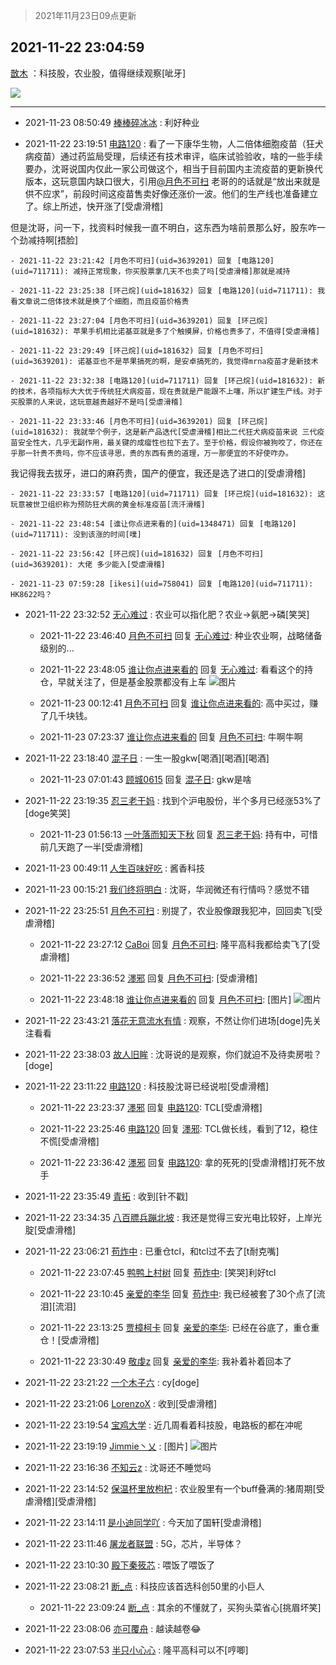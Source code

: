 > 2021年11月23日09点更新
<link rel="stylesheet" href="https://cdn.jsdelivr.net/gh/taotie6/sampleJSON@main/css/photo_show.css">
<meta name="referrer" content="no-referrer" />


 ## 2021-11-22 23:04:59 

 [㪚木](https://www.coolapk.com/feed/31650209?shareKey=ZGZmZWFhMDA4MTBjNjE5YmJlZWY~) ：科技股，农业股，值得继续观察[呲牙] 

<div class="album">
<img class="img-item" src="https://image.coolapk.com/feed/2021/1122/23/1081091_7723e1c5_3498_0055_329@1056x679.jpeg" />
</div>

 ------- 

- 2021-11-23 08:50:49 [棒棒碎冰冰](uid=13582511) : 利好种业 

- 2021-11-22 23:19:51 [电路120](uid=711711) : 看了一下康华生物，人二倍体细胞疫苗（狂犬病疫苗）通过药监局受理，后续还有技术审评，临床试验验收，啥的一些手续要办，沈哥说国内仅此一家公司做这个，相当于目前国内主流疫苗的更新换代版本，这玩意国内缺口很大，引用<a class="feed-link-uname" href="/u/月色不可扫">@月色不可扫</a> 老哥的的话就是“放出来就是供不应求”<!--break-->，前段时间这疫苗售卖好像还涨价一波。他们的生产线也准备建立了。综上所述，快开涨了[受虐滑稽]

但是沈哥，问一下，找资料时候我一直不明白，这东西为啥前景那么好，股东咋一个劲减持啊[捂脸] 

    - 2021-11-22 23:21:42 [月色不可扫](uid=3639201) 回复 [电路120](uid=711711): 减持正常现象，你买股票拿几天不也卖了吗[受虐滑稽]那就是减持 

    - 2021-11-22 23:25:38 [环己烷](uid=181632) 回复 [电路120](uid=711711): 我看文章说二倍体技术就是换了个细胞，而且疫苗价格贵 

    - 2021-11-22 23:27:04 [月色不可扫](uid=3639201) 回复 [环己烷](uid=181632): 苹果手机相比诺基亚就是多了个触摸屏，价格也贵多了，不值得[受虐滑稽] 

    - 2021-11-22 23:29:49 [环己烷](uid=181632) 回复 [月色不可扫](uid=3639201): 诺基亚也不是苹果搞死的啊，是安卓搞死的，我觉得mrna疫苗才是新技术 

    - 2021-11-22 23:32:38 [电路120](uid=711711) 回复 [环己烷](uid=181632): 新的技术，各项指标大大优于传统狂犬病疫苗，现在贵就是产能跟不上噻，所以扩建生产线。对于买股票的人来说，这玩意越贵越好不是吗[受虐滑稽] 

    - 2021-11-22 23:33:46 [月色不可扫](uid=3639201) 回复 [环己烷](uid=181632): 我就举个例子，这是新产品迭代[受虐滑稽]相比二代狂犬病疫苗来说 三代疫苗安全性大，几乎无副作用，最关键的成瘤性也拉下去了。至于价格，假设你被狗咬了，你还在乎那一针贵不贵吗，你不应该寻思，贵的东西有贵的道理，万一那便宜的不好使咋办。
我记得我去拔牙，进口的麻药贵，国产的便宜<!--break-->，我还是选了进口的[受虐滑稽] 

    - 2021-11-22 23:33:57 [电路120](uid=711711) 回复 [环己烷](uid=181632): 这玩意被世卫组织称为预防狂犬病的黄金标准疫苗[流汗滑稽] 

    - 2021-11-22 23:48:54 [谁让你点进来看的](uid=1348471) 回复 [电路120](uid=711711): 没到该涨的时间[噗] 

    - 2021-11-22 23:56:42 [环己烷](uid=181632) 回复 [月色不可扫](uid=3639201): 大佬 多少能入[受虐滑稽] 

    - 2021-11-23 07:59:28 [ikesi](uid=758041) 回复 [电路120](uid=711711): HK8622吗？ 

- 2021-11-22 23:32:52 [无心难过](uid=3681127) : 农业可以指化肥？农业→氨肥→磷[笑哭] 

    - 2021-11-22 23:46:40 [月色不可扫](uid=3639201) 回复 [无心难过](uid=3681127): 种业农业啊，战略储备级别的... 

    - 2021-11-22 23:48:05 [谁让你点进来看的](uid=1348471) 回复 [无心难过](uid=3681127): 看看这个的持仓，早就关注了，但是基金股票都没有上车 ![图片](https://image.coolapk.com/feed/2021/1122/23/1348471_5080a50a_6084_592_13@1080x2400.jpeg)

    - 2021-11-23 00:12:41 [月色不可扫](uid=3639201) 回复 [谁让你点进来看的](uid=1348471): 高中买过，赚了几千块钱。 

    - 2021-11-23 07:23:37 [谁让你点进来看的](uid=1348471) 回复 [月色不可扫](uid=3639201): 牛啊牛啊 

- 2021-11-22 23:18:40 [混子日](uid=1878276) : 一生一股gkw[喝酒][喝酒][喝酒] 

    - 2021-11-23 07:01:43 [顾城0615](uid=1968439) 回复 [混子日](uid=1878276): gkw是啥 

- 2021-11-22 23:19:35 [忍三老干妈](uid=2094194) : 找到个沪电股份，半个多月已经涨53%了[doge笑哭] 

    - 2021-11-23 01:56:13 [一叶落而知天下秋](uid=476266) 回复 [忍三老干妈](uid=2094194): 持有中，可惜前几天跑了一半[受虐滑稽] 

- 2021-11-23 00:49:11 [人生百味好吃](uid=1299034) : 酱香科技 

- 2021-11-23 00:15:21 [我们终将明白](uid=3083973) : 沈哥，华润微还有行情吗？感觉不错 

- 2021-11-22 23:25:51 [月色不可扫](uid=3639201) : 别提了，农业股像跟我犯冲，回回卖飞[受虐滑稽] 

    - 2021-11-22 23:27:12 [CaBoi](uid=3746166) 回复 [月色不可扫](uid=3639201): 隆平高科我都给卖飞了[受虐滑稽] 

    - 2021-11-22 23:36:52 [濹邪](uid=1210426) 回复 [月色不可扫](uid=3639201): [受虐滑稽] 

    - 2021-11-22 23:48:18 [谁让你点进来看的](uid=1348471) 回复 [月色不可扫](uid=3639201): [图片] ![图片](https://image.coolapk.com/feed/2021/1122/23/1348471_5080a50a_6084_592_13@1080x2400.jpeg)

- 2021-11-22 23:43:21 [落花无意流水有情](uid=1085596) : 观察，不然让你们进场[doge]先关注看看 

- 2021-11-22 23:38:03 [故人旧眸](uid=5481001) : 沈哥说的是观察，你们就迫不及待卖房啦？[doge] 

- 2021-11-22 23:11:22 [电路120](uid=711711) : 科技股沈哥已经说啦[受虐滑稽] 

    - 2021-11-22 23:23:37 [濹邪](uid=1210426) 回复 [电路120](uid=711711): TCL[受虐滑稽] 

    - 2021-11-22 23:25:46 [电路120](uid=711711) 回复 [濹邪](uid=1210426): TCL做长线，看到了12，稳住不慌[受虐滑稽] 

    - 2021-11-22 23:36:42 [濹邪](uid=1210426) 回复 [电路120](uid=711711): 拿的死死的[受虐滑稽]打死不放手 

- 2021-11-22 23:35:49 [青拓](uid=1255788) : 收到[针不戳] 

- 2021-11-22 23:34:35 [八百膘兵蹦北坡](uid=1105274) : 我还是觉得三安光电比较好，上岸光腚[受虐滑稽] 

- 2021-11-22 23:06:21 [苟炸中](uid=3242371) : 已重仓tcl，和tcl过不去了[t耐克嘴] 

    - 2021-11-22 23:07:45 [鸭鸭上村树](uid=731274) 回复 [苟炸中](uid=3242371): [笑哭]利好tcl 

    - 2021-11-22 23:10:45 [亲爱的李华](uid=1323228) 回复 [苟炸中](uid=3242371): 我已经被套了30个点了[流泪][流泪] 

    - 2021-11-22 23:13:25 [贾樟柯卡](uid=4286768) 回复 [亲爱的李华](uid=1323228): 已经在谷底了，重仓重仓！[受虐滑稽] 

    - 2021-11-22 23:30:49 [敬虔z](uid=1200425) 回复 [亲爱的李华](uid=1323228): 我补着补着回本了 

- 2021-11-22 23:21:22 [一个木子六](uid=1450907) : cy[doge] 

- 2021-11-22 23:21:06 [LorenzoX](uid=645650) : 收到[受虐滑稽] 

- 2021-11-22 23:19:54 [宝鸡大学](uid=797099) : 近几周看着科技股，电路板的都在冲呢 

- 2021-11-22 23:19:19 [Jimmie丶乂](uid=8304178) : [图片] ![图片](https://image.coolapk.com/feed/2021/1122/23/8304178_9f04dfe4_4359_0425_843@623x655.png)

- 2021-11-22 23:16:36 [不知云z](uid=5657858) : 沈哥还不睡觉吗 

- 2021-11-22 23:14:52 [保温杯里放枸杞](uid=2901673) : 农业股里有一个buff叠满的:猪周期[受虐滑稽][受虐滑稽] 

- 2021-11-22 23:14:11 [是小迪同学吖](uid=3424472) : 今天加了国轩[受虐滑稽] 

- 2021-11-22 23:11:46 [屠龙者联盟](uid=2129836) : 5G，芯片，半导体？ 

- 2021-11-22 23:10:30 [殿下秦筱芯](uid=1506692) : 喂饭了喂饭了 

- 2021-11-22 23:08:21 [断_点](uid=3301521) : 科技应该首选科创50里的小巨人 

    - 2021-11-22 23:09:24 [断_点](uid=3301521) : 其余的不懂就了，买狗头菜省心[挑眉坏笑] 

- 2021-11-22 23:08:06 [亦可覆舟](uid=683865) : 越读越卷😂 

- 2021-11-22 23:07:53 [半只小心心](uid=1559932) : 隆平高科可以不[哼唧] 

